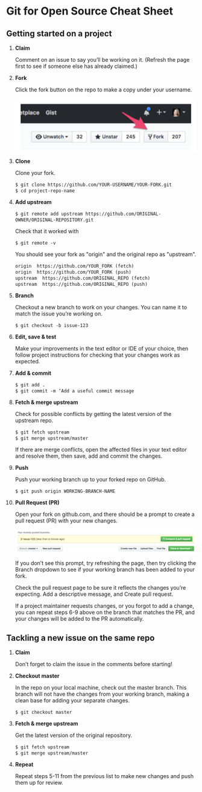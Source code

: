 # Git for Open Source Cheat Sheet

## Getting started on a project

1. **Claim**

    Comment on an issue to say you’ll be working on it. (Refresh the page first to see if someone else has already claimed.)

2. **Fork**

    Click the fork button on the repo to make a copy under your username.

    ![Fork Button](/resources/imgs_for_git_cheat/fork_button.png "Fork Button")

3. **Clone**

    Clone your fork.

    ```
    $ git clone https://github.com/YOUR-USERNAME/YOUR-FORK.git
    $ cd project-repo-name
    ```

4. **Add upstream**

    ```
    $ git remote add upstream https://github.com/ORIGINAL-OWNER/ORIGINAL-REPOSITORY.git
    ```

    Check that it worked with

    ```
    $ git remote -v
    ```

    You should see your fork as "origin" and the original repo as "upstream".

    ```
    origin  https://github.com/YOUR_FORK (fetch)
    origin  https://github.com/YOUR_FORK (push)
    upstream  https://github.com/ORIGINAL_REPO (fetch)
    upstream  https://github.com/ORIGINAL_REPO (push)
    ```

5. **Branch**

    Checkout a new branch to work on your changes. You can name it to match the issue you’re working on.

    ```
    $ git checkout -b issue-123
    ```

6. **Edit, save & test**

    Make your improvements in the text editor or IDE of your choice, then follow project instructions for checking that your changes work as expected.

7. **Add & commit**

    ```
    $ git add .
    $ git commit -m ‘Add a useful commit message
    ```

8. **Fetch & merge upstream**

    Check for possible conflicts by getting the latest version of the upstream repo.

    ```
    $ git fetch upstream
    $ git merge upstream/master
    ```

    If there are merge conflicts, open the affected files in your text editor and resolve them, then save, add and commit the changes.

9. **Push**

    Push your working branch up to your forked repo on GitHub.

    ```
    $ git push origin WORKING-BRANCH-NAME
    ```

10. **Pull Request (PR)**

    Open your fork on github.com, and there should be a prompt to create a pull request (PR) with your new changes.

    ![Pull Request](/resources/imgs_for_git_cheat/pull_request_button.png "Pull Request")

    If you don’t see this prompt, try refreshing the page, then try clicking the Branch dropdown to see if your working branch has been added to your fork.

    Check the pull request page to be sure it reflects the changes you’re expecting. Add a descriptive message, and Create pull request.

    If a project maintainer requests changes, or you forgot to add a change, you can repeat steps 6-9 above on the branch that matches the PR, and your changes will be added to the PR automatically.

## Tackling a new issue on the same repo

1. **Claim**

    Don’t forget to claim the issue in the comments before starting!

2. **Checkout master**

    In the repo on your local machine, check out the master branch. This branch will not have the changes from your working branch, making a clean base for adding your separate changes.

    ```
    $ git checkout master
    ```

3. **Fetch & merge upstream**

    Get the latest version of the original repository.

    ```
    $ git fetch upstream
    $ git merge upstream/master
    ```

4. **Repeat**

    Repeat steps 5-11 from the previous list to make new changes and push them up for review.
